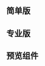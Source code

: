 ## 简单版
<ClientOnly>
  <simple/>
</ClientOnly>

## 专业版

<ClientOnly>
  <pro/>
</ClientOnly>

## 预览组件

<ClientOnly>
  <preview/>
</ClientOnly>


